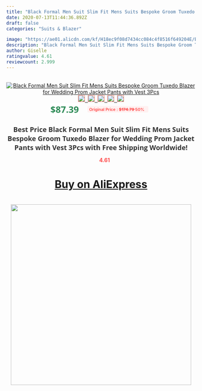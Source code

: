 ```yaml
---
title: "Black Formal Men Suit Slim Fit Mens Suits Bespoke Groom Tuxedo Blazer for Wedding Prom Jacket Pants with Vest 3Pcs"
date: 2020-07-13T11:44:36.892Z
draft: false
categories: "Suits & Blazer"

image: "https://ae01.alicdn.com/kf/H18ec9f08d7434cc084c4f8516f649204E/Black-Formal-Men-Suit-Slim-Fit-Mens-Suits-Bespoke-Groom-Tuxedo-Blazer-for-Wedding-Prom-Jacket.jpg"
description: "Black Formal Men Suit Slim Fit Mens Suits Bespoke Groom Tuxedo Blazer for Wedding Prom Jacket Pants with Vest 3Pcs"
author: Giselle
ratingvalue: 4.61
reviewcount: 2.999
---
```

<br>
<div style="text-align: center;">
<a href="https://s.click.aliexpress.com/e/_AKZwgd" target="_blank" rel="nofollow noopener noreferrer"><img alt="Black Formal Men Suit Slim Fit Mens Suits Bespoke Groom Tuxedo Blazer for Wedding Prom Jacket Pants with Vest 3Pcs" class="magnifier-image" src="https://ae01.alicdn.com/kf/H18ec9f08d7434cc084c4f8516f649204E/Black-Formal-Men-Suit-Slim-Fit-Mens-Suits-Bespoke-Groom-Tuxedo-Blazer-for-Wedding-Prom-Jacket.jpg_640x640.jpg">
<br>
<img style="border:1px solid salmon" src="https://ae01.alicdn.com/kf/H18ec9f08d7434cc084c4f8516f649204E/Black-Formal-Men-Suit-Slim-Fit-Mens-Suits-Bespoke-Groom-Tuxedo-Blazer-for-Wedding-Prom-Jacket.jpg_120x120.jpg">&nbsp;&nbsp;<img style="border:1px solid salmon" src="https://ae01.alicdn.com/kf/H88eea4b465ea48049f6632a9467376ccS/Black-Formal-Men-Suit-Slim-Fit-Mens-Suits-Bespoke-Groom-Tuxedo-Blazer-for-Wedding-Prom-Jacket.jpg_120x120.jpg">&nbsp;&nbsp;<img style="border:1px solid salmon" src="https://ae01.alicdn.com/kf/H0f51f7b37d944bebaf9be927320d93a65/Black-Formal-Men-Suit-Slim-Fit-Mens-Suits-Bespoke-Groom-Tuxedo-Blazer-for-Wedding-Prom-Jacket.jpg_120x120.jpg">&nbsp;&nbsp;<img style="border:1px solid salmon" src="https://ae01.alicdn.com/kf/H2fb157b67c514b86901aa69798d26c3fY/Black-Formal-Men-Suit-Slim-Fit-Mens-Suits-Bespoke-Groom-Tuxedo-Blazer-for-Wedding-Prom-Jacket.jpg_120x120.jpg">&nbsp;&nbsp;<img style="border:1px solid salmon" src="https://ae01.alicdn.com/kf/He66f7984a4bc4b63804a678872df9a55D/Black-Formal-Men-Suit-Slim-Fit-Mens-Suits-Bespoke-Groom-Tuxedo-Blazer-for-Wedding-Prom-Jacket.jpg_120x120.jpg"></a></div><br0>
<div style="text-align: center;"><span style="background-color: white; border: 0px; box-sizing: border-box; color: seagreen; display: inline-block; font-family: &quot;open sans&quot; , &quot;arial&quot; , &quot;helvetica&quot; , sans-serif , &quot;heiti&quot;; font-size: 24px; font-stretch: inherit; font-weight: 700; line-height: inherit; margin: 0px 10px 0px 0px; padding: 0px; vertical-align: middle;">$87.39 </span>
<span style="background: rgb(255 , 241 , 241); border-radius: 3px; border: 0px; box-sizing: border-box; color: #ff4747; display: inline-block; font-family: inherit; font-size: 12px; font-stretch: inherit; font-style: inherit; font-variant: inherit; font-weight: 600; line-height: inherit; margin: 0px; padding: 2px 5px; transform: scale(0.9); vertical-align: middle;">Original Price : <b style="text-decoration: line-through;">$174.79 </b> 50%&nbsp;&nbsp;</span></div>
<h1 style="color: #333333; display: inline-block; font-family: &quot;open sans&quot; , &quot;arial&quot; , &quot;helvetica&quot; , sans-serif , &quot;heiti&quot;; font-size: 18px; font-stretch: inherit; font-weight: 700; text-align: center;">Best Price Black Formal Men Suit Slim Fit Mens Suits Bespoke Groom Tuxedo Blazer for Wedding Prom Jacket Pants with Vest 3Pcs with Free Shipping Worldwide!</h1>
<div style="color: #ff4747; text-align: center;">
<img src="https://4.bp.blogspot.com/-M0ZcTcb-5uY/XleCXlxnR4I/AAAAAAAAAEc/OrjgMkXV1oMQFaCRZj5HQwOCBcu3w1FegCPcBGAYYCw/s1600/star.png" style="height: 15px;">&nbsp;<b>4.61</b></div>
<div class="button_cont" align="center"><a class="buynow_a" href="https://s.click.aliexpress.com/e/_AKZwgd" target="_blank" rel="nofollow noopener noreferrer"><H1>Buy on AliExpress</H1></a></div><br>
<div class="separator" style="clear: both; text-align: center;">
<img src="https://lh3.googleusercontent.com/-pTy5HemUv9M/XlePHvY0dAI/AAAAAAAAAE4/0nX5iRUoIWY8eMW9Dpxeirr157OZliDIgCLcBGAsYHQ/s1600/badge.gif" width="480">
</div>
